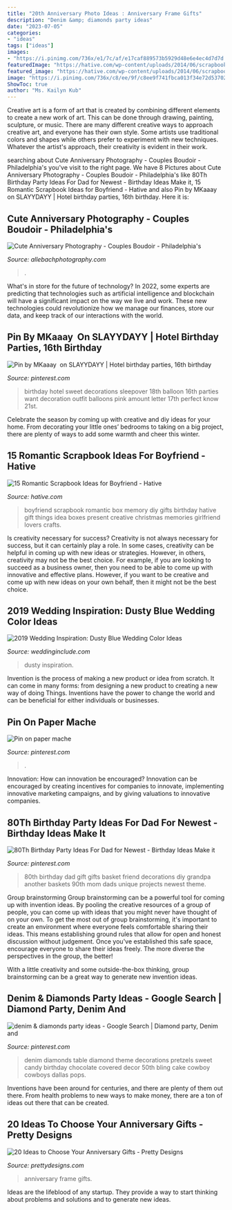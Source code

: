 ```yaml
---
title: "20th Anniversary Photo Ideas : Anniversary Frame Gifts"
description: "Denim &amp; diamonds party ideas"
date: "2023-07-05"
categories:
- "ideas"
tags: ["ideas"]
images:
- "https://i.pinimg.com/736x/e1/7c/af/e17caf889573b5929d48e6e4ec4d7d7d.jpg"
featuredImage: "https://hative.com/wp-content/uploads/2014/06/scrapbook-ideas-for-boyfriend/14-scrapbook-ideas-for-lovers.jpg"
featured_image: "https://hative.com/wp-content/uploads/2014/06/scrapbook-ideas-for-boyfriend/14-scrapbook-ideas-for-lovers.jpg"
image: "https://i.pinimg.com/736x/c8/ee/9f/c8ee9f741fbca013f34e72d53702218e.jpg"
ShowToc: true
author: "Ms. Kailyn Kub"
---
```



Creative art is a form of art that is created by combining different elements to create a new work of art. This can be done through drawing, painting, sculpture, or music. There are many different creative ways to approach creative art, and everyone has their own style. Some artists use traditional colors and shapes while others prefer to experiment with new techniques. Whatever the artist's approach, their creativity is evident in their work.

	

		
searching about Cute Anniversary Photography - Couples Boudoir - Philadelphia&#039;s you've visit to the right page. We have 8 Pictures about Cute Anniversary Photography - Couples Boudoir - Philadelphia&#039;s like 80Th Birthday Party Ideas For Dad for Newest - Birthday Ideas Make it, 15 Romantic Scrapbook Ideas for Boyfriend - Hative and also Pin by MKaaay ️ on SLAYYDAYY | Hotel birthday parties, 16th birthday. Here it is:
		
    
## Cute Anniversary Photography - Couples Boudoir - Philadelphia&#039;s

<img loading=lazy src="https://cdn.goodgallery.com/fe4824d3-2a84-460a-a23b-a26f28947ad1/r/1024/2ke0d9te/cute-anniversary-photography.jpg" onerror="this.onerror=null;this.src='https://tse3.mm.bing.net/th?id=OIP.M8OihTbMYAYQvWXjsWmMswHaMe&amp;pid=15.1';" alt="Cute Anniversary Photography - Couples Boudoir - Philadelphia&#039;s">

_Source: allebachphotography.com_

>. 

	

What's in store for the future of technology?
In 2022, some experts are predicting that technologies such as artificial intelligence and blockchain will have a significant impact on the way we live and work. These new technologies could revolutionize how we manage our finances, store our data, and keep track of our interactions with the world.

    
## Pin By MKaaay ️ On SLAYYDAYY | Hotel Birthday Parties, 16th Birthday

<img loading=lazy src="https://i.pinimg.com/736x/bb/e6/b6/bbe6b6fc7b5f36c39ab2aa39f1c458b5.jpg" onerror="this.onerror=null;this.src='https://tse2.mm.bing.net/th?id=OIP.UDnKAi6-wG5U7FT-UNxakwHaJ4&amp;pid=15.1';" alt="Pin by MKaaay ️ on SLAYYDAYY | Hotel birthday parties, 16th birthday">

_Source: pinterest.com_

>birthday hotel sweet decorations sleepover 18th balloon 16th parties want decoration outfit balloons pink amount letter 17th perfect know 21st. 

	

Celebrate the season by coming up with creative and diy ideas for your home. From decorating your little ones’ bedrooms to taking on a big project, there are plenty of ways to add some warmth and cheer this winter.

    
## 15 Romantic Scrapbook Ideas For Boyfriend - Hative

<img loading=lazy src="https://hative.com/wp-content/uploads/2014/06/scrapbook-ideas-for-boyfriend/14-scrapbook-ideas-for-lovers.jpg" onerror="this.onerror=null;this.src='https://tse4.mm.bing.net/th?id=OIP.7yqCcXCTzDaVwZay9thIkAHaJ4&amp;pid=15.1';" alt="15 Romantic Scrapbook Ideas for Boyfriend - Hative">

_Source: hative.com_

>boyfriend scrapbook romantic box memory diy gifts birthday hative gift things idea boxes present creative christmas memories girlfriend lovers crafts. 

	

Is creativity necessary for success?
Creativity is not always necessary for success, but it can certainly play a role. In some cases, creativity can be helpful in coming up with new ideas or strategies. However, in others, creativity may not be the best choice. For example, if you are looking to succeed as a business owner, then you need to be able to come up with innovative and effective plans. However, if you want to be creative and come up with new ideas on your own behalf, then it might not be the best choice.

    
## 2019 Wedding Inspiration: Dusty Blue Wedding Color Ideas

<img loading=lazy src="http://www.weddinginclude.com/wp-content/uploads/2017/08/How-To-Create-A-Beautiful-Dusty-Blue-Wedding.jpg" onerror="this.onerror=null;this.src='https://tse2.mm.bing.net/th?id=OIP.3Bc2sMpiIbn-xT5Yfx5eBAHaKD&amp;pid=15.1';" alt="2019 Wedding Inspiration: Dusty Blue Wedding Color Ideas">

_Source: weddinginclude.com_

>dusty inspiration. 

	

Invention is the process of making a new product or idea from scratch. It can come in many forms: from designing a new product to creating a new way of doing Things. Inventions have the power to change the world and can be beneficial for either individuals or businesses.

    
## Pin On Paper Mache

<img loading=lazy src="https://i.pinimg.com/736x/c8/ee/9f/c8ee9f741fbca013f34e72d53702218e.jpg" onerror="this.onerror=null;this.src='https://tse2.mm.bing.net/th?id=OIP.gLDJPqVXbc-px3qoD6M9hwHaJ3&amp;pid=15.1';" alt="Pin on paper mache">

_Source: pinterest.com_

>. 

	

Innovation: How can innovation be encouraged?
Innovation can be encouraged by creating incentives for companies to innovate, implementing innovative marketing campaigns, and by giving valuations to innovative companies.

    
## 80Th Birthday Party Ideas For Dad For Newest - Birthday Ideas Make It

<img loading=lazy src="https://i.pinimg.com/736x/e1/7c/af/e17caf889573b5929d48e6e4ec4d7d7d.jpg" onerror="this.onerror=null;this.src='https://tse4.mm.bing.net/th?id=OIP.Ob_pmDcQrwWBc4gZsZ6qMgHaNI&amp;pid=15.1';" alt="80Th Birthday Party Ideas For Dad for Newest - Birthday Ideas Make it">

_Source: pinterest.com_

>80th birthday dad gift gifts basket friend decorations diy grandpa another baskets 90th mom dads unique projects newest theme. 

	

Group brainstorming
Group brainstorming can be a powerful tool for coming up with invention ideas. By pooling the creative resources of a group of people, you can come up with ideas that you might never have thought of on your own.
To get the most out of group brainstorming, it's important to create an environment where everyone feels comfortable sharing their ideas. This means establishing ground rules that allow for open and honest discussion without judgement. Once you've established this safe space, encourage everyone to share their ideas freely. The more diverse the perspectives in the group, the better!

With a little creativity and some outside-the-box thinking, group brainstorming can be a great way to generate new invention ideas.

    
## Denim &amp; Diamonds Party Ideas - Google Search | Diamond Party, Denim And

<img loading=lazy src="https://i.pinimg.com/736x/5d/86/f8/5d86f8179604d904c552f1c4cdb58ba0.jpg" onerror="this.onerror=null;this.src='https://tse4.mm.bing.net/th?id=OIP.3uzDyRcEb7Gpf2zhHPQx7wHaLH&amp;pid=15.1';" alt="denim &amp; diamonds party ideas - Google Search | Diamond party, Denim and">

_Source: pinterest.com_

>denim diamonds table diamond theme decorations pretzels sweet candy birthday chocolate covered decor 50th bling cake cowboy cowboys dallas pops. 

	

Inventions have been around for centuries, and there are plenty of them out there. From health problems to new ways to make money, there are a ton of ideas out there that can be created.

    
## 20 Ideas To Choose Your Anniversary Gifts - Pretty Designs

<img loading=lazy src="https://www.prettydesigns.com/wp-content/uploads/2015/06/Photo-Frame.jpg" onerror="this.onerror=null;this.src='https://tse2.mm.bing.net/th?id=OIP.Q4T0GwM3vH_PCg8azBS8eQHaJ3&amp;pid=15.1';" alt="20 Ideas to Choose Your Anniversary Gifts - Pretty Designs">

_Source: prettydesigns.com_

>anniversary frame gifts. 

	

Ideas are the lifeblood of any startup. They provide a way to start thinking about problems and solutions and to generate new ideas.

